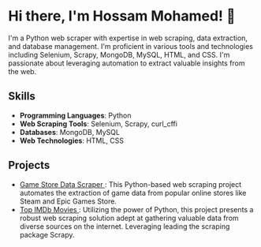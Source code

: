 # Hi there, I'm Hossam Mohamed! 👋

I'm a Python web scraper with expertise in web scraping, data extraction, and database management. I'm proficient in various tools and technologies including Selenium, Scrapy, MongoDB, MySQL, HTML, and CSS. I'm passionate about leveraging automation to extract valuable insights from the web.

## Skills

- **Programming Languages**: Python
- **Web Scraping Tools**: Selenium, Scrapy, curl_cffi
- **Databases**: MongoDB, MySQL
- **Web Technologies**: HTML, CSS

## Projects

- [ Game Store Data Scraper ](link): This Python-based web scraping project automates the extraction of game data from popular online stores like Steam and Epic Games Store.
- [Top IMDb Movies ](link): Utilizing the power of Python, this project presents a robust web scraping solution adept at gathering valuable data from diverse sources on the internet. Leveraging leading the scraping package Scrapy.



